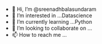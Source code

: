 - 👋 Hi, I’m @sreenadhbalasundaram
- 👀 I’m interested in ...Datascience
- 🌱 I’m currently learning ...Python
- 💞️ I’m looking to collaborate on ...
- 📫 How to reach me ...

<!---
sreenadhbalasundaram/sreenadhbalasundaram is a ✨ special ✨ repository because its `README.md` (this file) appears on your GitHub profile.
You can click the Preview link to take a look at your changes.
--->
